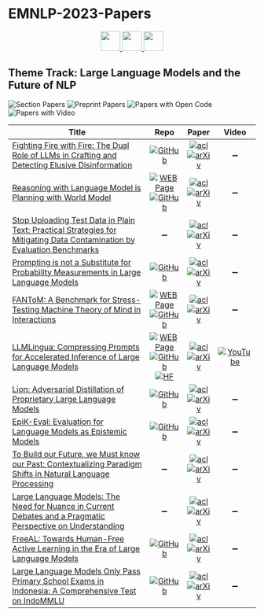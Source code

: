# EMNLP-2023-Papers

<div align="center">
    <a href="https://github.com/DmitryRyumin/EMNLP-2023-Papers/blob/main/sections/nlp-applications.md">
        <img src="https://cdn.jsdelivr.net/gh/DmitryRyumin/NewEraAI-Papers@main/images/left.svg" width="40" alt="" />
    </a>
    <a href="https://github.com/DmitryRyumin/EMNLP-2023-Papers/">
        <img src="https://cdn.jsdelivr.net/gh/DmitryRyumin/NewEraAI-Papers@main/images/home.svg" width="40" alt="" />
    </a>
    <a href="https://github.com/DmitryRyumin/EMNLP-2023-Papers/blob/main/sections/human-centered-nlp.md">
        <img src="https://cdn.jsdelivr.net/gh/DmitryRyumin/NewEraAI-Papers@main/images/right.svg" width="40" alt="" />
    </a>
</div>

## Theme Track: Large Language Models and the Future of NLP

![Section Papers](https://img.shields.io/badge/Section%20Papers-12-42BA16) ![Preprint Papers](https://img.shields.io/badge/Preprint%20Papers-12-b31b1b) ![Papers with Open Code](https://img.shields.io/badge/Papers%20with%20Open%20Code-9-1D7FBF) ![Papers with Video](https://img.shields.io/badge/Papers%20with%20Video-1-FF0000)

<!-- 259, 393 -->
| **Title** | **Repo** | **Paper** | **Video** |
|-----------|:--------:|:---------:|:---------:|
| [Fighting Fire with Fire: The Dual Role of LLMs in Crafting and Detecting Elusive Disinformation](https://aclanthology.org/2023.emnlp-main.883) | [![GitHub](https://img.shields.io/github/stars/mickeymst/F3?style=flat)](https://github.com/mickeymst/F3) | [![acl](https://img.shields.io/badge/pdf-ACL%20Anthology-CBCBCC.svg)](https://aclanthology.org/2023.emnlp-main.883.pdf) <br /> [![arXiv](https://img.shields.io/badge/arXiv-2310.15515-b31b1b.svg)](http://arxiv.org/abs/2310.15515) | :heavy_minus_sign: |
| [Reasoning with Language Model is Planning with World Model](https://aclanthology.org/2023.emnlp-main.507) | [![WEB Page](https://img.shields.io/badge/WEB-Page-159957.svg)](https://www.llm-reasoners.net) <br /> [![GitHub](https://img.shields.io/github/stars/Ber666/llm-reasoners?style=flat)](https://github.com/Ber666/llm-reasoners) | [![acl](https://img.shields.io/badge/pdf-ACL%20Anthology-CBCBCC.svg)](https://aclanthology.org/2023.emnlp-main.507.pdf) <br /> [![arXiv](https://img.shields.io/badge/arXiv-2305.14992-b31b1b.svg)](http://arxiv.org/abs/2305.14992) | :heavy_minus_sign: |
| [Stop Uploading Test Data in Plain Text: Practical Strategies for Mitigating Data Contamination by Evaluation Benchmarks](https://aclanthology.org/2023.emnlp-main.308) | :heavy_minus_sign: | [![acl](https://img.shields.io/badge/pdf-ACL%20Anthology-CBCBCC.svg)](https://aclanthology.org/2023.emnlp-main.308.pdf) <br /> [![arXiv](https://img.shields.io/badge/arXiv-2305.10160-b31b1b.svg)](http://arxiv.org/abs/2305.10160) | :heavy_minus_sign: |
| [Prompting is not a Substitute for Probability Measurements in Large Language Models](https://aclanthology.org/2023.emnlp-main.306) | [![GitHub](https://img.shields.io/github/stars/jennhu/metalinguistic-prompting?style=flat)](https://github.com/jennhu/metalinguistic-prompting) | [![acl](https://img.shields.io/badge/pdf-ACL%20Anthology-CBCBCC.svg)](https://aclanthology.org/2023.emnlp-main.306.pdf) <br /> [![arXiv](https://img.shields.io/badge/arXiv-2305.13264-b31b1b.svg)](http://arxiv.org/abs/2305.13264) | :heavy_minus_sign: |
| [FANToM: A Benchmark for Stress-Testing Machine Theory of Mind in Interactions](https://aclanthology.org/2023.emnlp-main.890) | [![WEB Page](https://img.shields.io/badge/WEB-Page-159957.svg)](https://hyunw.kim/fantom/) <br /> [![GitHub](https://img.shields.io/github/stars/skywalker023/fantom?style=flat)](https://github.com/skywalker023/fantom) | [![acl](https://img.shields.io/badge/pdf-ACL%20Anthology-CBCBCC.svg)](https://aclanthology.org/2023.emnlp-main.890.pdf) <br /> [![arXiv](https://img.shields.io/badge/arXiv-2310.15421-b31b1b.svg)](http://arxiv.org/abs/2310.15421) | :heavy_minus_sign: |
| [LLMLingua: Compressing Prompts for Accelerated Inference of Large Language Models](https://aclanthology.org/2023.emnlp-main.825) | [![WEB Page](https://img.shields.io/badge/WEB-Page-159957.svg)](https://llmlingua.com/) <br /> [![GitHub](https://img.shields.io/github/stars/microsoft/LLMLingua?style=flat)](https://github.com/microsoft/LLMLingua) <br /> [![HF](https://img.shields.io/badge/🤗-demo-FFD21F.svg)](https://huggingface.co/spaces/microsoft/LLMLingua) | [![acl](https://img.shields.io/badge/pdf-ACL%20Anthology-CBCBCC.svg)](https://aclanthology.org/2023.emnlp-main.825.pdf) <br /> [![arXiv](https://img.shields.io/badge/arXiv-2310.05736-b31b1b.svg)](http://arxiv.org/abs/2310.05736) | [![YouTube](https://img.shields.io/badge/YouTube-%23FF0000.svg?style=for-the-badge&logo=YouTube&logoColor=white)](https://www.youtube.com/watch?v=A512OoJLVLw) |
| [Lion: Adversarial Distillation of Proprietary Large Language Models](https://aclanthology.org/2023.emnlp-main.189) | [![GitHub](https://img.shields.io/github/stars/YJiangcm/Lion?style=flat)](https://github.com/YJiangcm/Lion) | [![acl](https://img.shields.io/badge/pdf-ACL%20Anthology-CBCBCC.svg)](https://aclanthology.org/2023.emnlp-main.189.pdf) <br /> [![arXiv](https://img.shields.io/badge/arXiv-2305.12870-b31b1b.svg)](http://arxiv.org/abs/2305.12870) | :heavy_minus_sign: |
| [EpiK-Eval: Evaluation for Language Models as Epistemic Models](https://aclanthology.org/2023.emnlp-main.593) | [![GitHub](https://img.shields.io/github/stars/chandar-lab/EpiK-Eval?style=flat)](https://github.com/chandar-lab/EpiK-Eval) | [![acl](https://img.shields.io/badge/pdf-ACL%20Anthology-CBCBCC.svg)](https://aclanthology.org/2023.emnlp-main.593.pdf) <br /> [![arXiv](https://img.shields.io/badge/arXiv-2310.15372-b31b1b.svg)](http://arxiv.org/abs/2310.15372) | :heavy_minus_sign: |
| [To Build our Future, we Must know our Past: Contextualizing Paradigm Shifts in Natural Language Processing](https://aclanthology.org/2023.emnlp-main.822) | :heavy_minus_sign: | [![acl](https://img.shields.io/badge/pdf-ACL%20Anthology-CBCBCC.svg)](https://aclanthology.org/2023.emnlp-main.822.pdf) <br /> [![arXiv](https://img.shields.io/badge/arXiv-2310.07715-b31b1b.svg)](http://arxiv.org/abs/2310.07715) | :heavy_minus_sign: |
| [Large Language Models: The Need for Nuance in Current Debates and a Pragmatic Perspective on Understanding](https://aclanthology.org/2023.emnlp-main.779) | :heavy_minus_sign: | [![acl](https://img.shields.io/badge/pdf-ACL%20Anthology-CBCBCC.svg)](https://aclanthology.org/2023.emnlp-main.779.pdf) <br /> [![arXiv](https://img.shields.io/badge/arXiv-2310.19671-b31b1b.svg)](http://arxiv.org/abs/2310.19671) | :heavy_minus_sign: |
| [FreeAL: Towards Human-Free Active Learning in the Era of Large Language Models](https://aclanthology.org/2023.emnlp-main.896) | [![GitHub](https://img.shields.io/github/stars/Justherozen/FreeAL?style=flat)](https://github.com/Justherozen/FreeAL) | [![acl](https://img.shields.io/badge/pdf-ACL%20Anthology-CBCBCC.svg)](https://aclanthology.org/2023.emnlp-main.896.pdf) <br /> [![arXiv](https://img.shields.io/badge/arXiv-2311.15614-b31b1b.svg)](http://arxiv.org/abs/2311.15614) | :heavy_minus_sign: |
| [Large Language Models Only Pass Primary School Exams in Indonesia: A Comprehensive Test on IndoMMLU](https://aclanthology.org/2023.emnlp-main.760) | [![GitHub](https://img.shields.io/github/stars/fajri91/IndoMMLU?style=flat)](https://github.com/fajri91/IndoMMLU) | [![acl](https://img.shields.io/badge/pdf-ACL%20Anthology-CBCBCC.svg)](https://aclanthology.org/2023.emnlp-main.760.pdf) <br /> [![arXiv](https://img.shields.io/badge/arXiv-2310.04928-b31b1b.svg)](http://arxiv.org/abs/2310.04928) | :heavy_minus_sign: |

